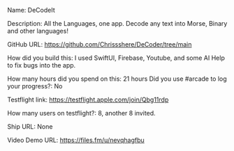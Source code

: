 Name: DeCodeIt

Description: All the Languages, one app. Decode any text into Morse, Binary and other languages!

GitHub URL: https://github.com/Chrissshere/DeCoder/tree/main

How did you build this: I used SwiftUI, Firebase, Youtube, and some AI Help to fix bugs into the app. 

How many hours did you spend on this: 21 hours
Did you use #arcade to log your progress?: No

Testflight link: https://testflight.apple.com/join/Qbg11rdp

How many users on testflight?: 8, another 8 invited.

Ship URL: None

Video Demo URL: https://files.fm/u/nevqhagfbu
